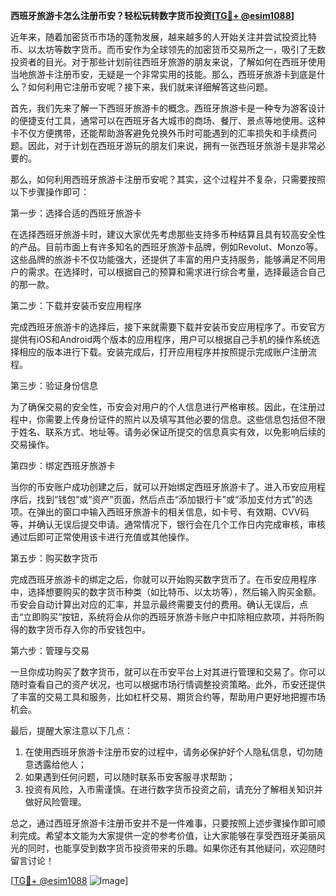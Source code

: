 **西班牙旅游卡怎么注册币安？轻松玩转数字货币投资[[TG💪+ @esim1088](https://t.me/s/esim1088)]**

近年来，随着加密货币市场的蓬勃发展，越来越多的人开始关注并尝试投资比特币、以太坊等数字货币。而币安作为全球领先的加密货币交易所之一，吸引了无数投资者的目光。对于那些计划前往西班牙旅游的朋友来说，了解如何在西班牙使用当地旅游卡注册币安，无疑是一个非常实用的技能。那么，西班牙旅游卡到底是什么？如何利用它注册币安呢？接下来，我们就来详细解答这些问题。

首先，我们先来了解一下西班牙旅游卡的概念。西班牙旅游卡是一种专为游客设计的便捷支付工具，通常可以在西班牙各大城市的商场、餐厅、景点等地使用。这种卡不仅方便携带，还能帮助游客避免兑换外币时可能遇到的汇率损失和手续费问题。因此，对于计划在西班牙游玩的朋友们来说，拥有一张西班牙旅游卡是非常必要的。

那么，如何利用西班牙旅游卡注册币安呢？其实，这个过程并不复杂，只需要按照以下步骤操作即可：

第一步：选择合适的西班牙旅游卡

在选择西班牙旅游卡时，建议大家优先考虑那些支持多币种结算且具有较高安全性的产品。目前市面上有许多知名的西班牙旅游卡品牌，例如Revolut、Monzo等。这些品牌的旅游卡不仅功能强大，还提供了丰富的用户支持服务，能够满足不同用户的需求。在选择时，可以根据自己的预算和需求进行综合考量，选择最适合自己的那一款。

第二步：下载并安装币安应用程序

完成西班牙旅游卡的选择后，接下来就需要下载并安装币安应用程序了。币安官方提供有iOS和Android两个版本的应用程序，用户可以根据自己手机的操作系统选择相应的版本进行下载。安装完成后，打开应用程序并按照提示完成账户注册流程。

第三步：验证身份信息

为了确保交易的安全性，币安会对用户的个人信息进行严格审核。因此，在注册过程中，你需要上传身份证件的照片以及填写其他必要的信息。这些信息包括但不限于姓名、联系方式、地址等。请务必保证所提交的信息真实有效，以免影响后续的交易操作。

第四步：绑定西班牙旅游卡

当你的币安账户成功创建之后，就可以开始绑定西班牙旅游卡了。进入币安应用程序后，找到“钱包”或“资产”页面，然后点击“添加银行卡”或“添加支付方式”的选项。在弹出的窗口中输入西班牙旅游卡的相关信息，如卡号、有效期、CVV码等，并确认无误后提交申请。通常情况下，银行会在几个工作日内完成审核，审核通过后即可正常使用该卡进行充值或其他操作。

第五步：购买数字货币

完成西班牙旅游卡的绑定之后，你就可以开始购买数字货币了。在币安应用程序中，选择想要购买的数字货币种类（如比特币、以太坊等），然后输入购买金额。币安会自动计算出对应的汇率，并显示最终需要支付的费用。确认无误后，点击“立即购买”按钮，系统将会从你的西班牙旅游卡账户中扣除相应款项，并将所购得的数字货币存入你的币安钱包中。

第六步：管理与交易

一旦你成功购买了数字货币，就可以在币安平台上对其进行管理和交易了。你可以随时查看自己的资产状况，也可以根据市场行情调整投资策略。此外，币安还提供了丰富的交易工具和服务，比如杠杆交易、期货合约等，帮助用户更好地把握市场机会。

最后，提醒大家注意以下几点：

1. 在使用西班牙旅游卡注册币安的过程中，请务必保护好个人隐私信息，切勿随意透露给他人；
2. 如果遇到任何问题，可以随时联系币安客服寻求帮助；
3. 投资有风险，入市需谨慎。在进行数字货币投资之前，请充分了解相关知识并做好风险管理。

总之，通过西班牙旅游卡注册币安并不是一件难事，只要按照上述步骤操作即可顺利完成。希望本文能为大家提供一定的参考价值，让大家能够在享受西班牙美丽风光的同时，也能享受到数字货币投资带来的乐趣。如果你还有其他疑问，欢迎随时留言讨论！

[[TG💪+ @esim1088](https://t.me/s/esim1088) ![Image](https://i.postimg.cc/4NQfJmqS/Snipaste-2025-05-13-00-14-12.png)]